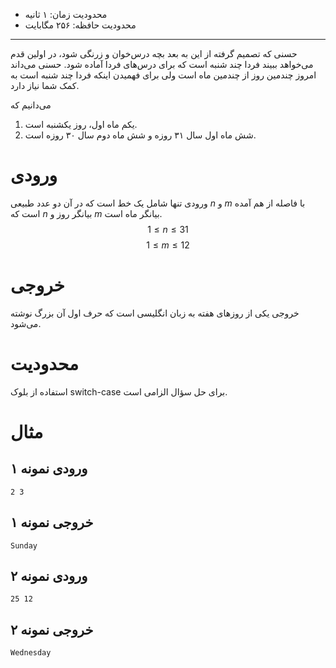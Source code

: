 [_metadata_:id]:- "hassani-goes-to-school"
[_metadata_:title]:- "حسنی به مکتب می‌رود!"
[_metadata_:level]:- "easy"
[_metadata_:author]:- "احمدرضا خطیبی"
[_metadata_:series]:- "more-flow-of-control"

+ محدودیت زمان: ۱ ثانیه
+ محدودیت حافظه: ۲۵۶ مگابایت

----------

حسنی که تصمیم گرفته از این به بعد بچه درس‌خوان و زرنگی شود، در اولین قدم می‌خواهد ببیند فردا چند شنبه است که برای درس‌های فردا آماده شود. حسنی می‌داند امروز چندمین روز از چندمین ماه است ولی برای فهمیدن اینکه فردا چند شنبه است به کمک شما نیاز دارد.

می‌دانیم که

1. یکم ماه اول، روز یکشنبه است.
2. شش ماه اول سال ۳۱ روزه و شش ماه دوم سال ۳۰ روزه است.

# ورودی

ورودی تنها شامل یک خط است که در آن دو عدد طبیعی $n$ و $m$ با فاصله از هم آمده است که $n$ بیانگر روز و $m$ بیانگر ماه است. $$1 \le n \le 31$$
$$1 \le m \le 12$$

# خروجی

خروجی یکی از روزهای هفته به زبان انگلیسی است که حرف اول آن بزرگ نوشته می‌شود.

# محدودیت

استفاده از بلوک switch-case برای حل سؤال الزامی است.

# مثال

## ورودی نمونه ۱
```
2 3
```

## خروجی نمونه ۱
```
Sunday
```

## ورودی نمونه ۲
```
25 12
```

## خروجی نمونه ۲
```
Wednesday
```

